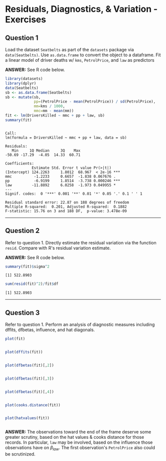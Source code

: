 # Residuals, Diagnostics, & Variation - Exercises



## Question 1

Load the dataset `Seatbelts` as part of the `datasets` package via `data(Seatbelts)`. Use `as.data.frame` to convert the object to a dataframe. Fit a linear model of driver deaths w/ `kms`, `PetrolPrice`, and `law` as predictors

**ANSWER:** See R code below.


```r
library(datasets)
library(dplyr)
data(Seatbelts)
sb <- as.data.frame(Seatbelts)
sb <- mutate(sb,
             pp=(PetrolPrice - mean(PetrolPrice)) / sd(PetrolPrice),
             mm=kms / 1000,
             mmc=mm - mean(mm))
fit <- lm(DriversKilled ~ mmc + pp + law, sb)
summary(fit)
```

```

Call:
lm(formula = DriversKilled ~ mmc + pp + law, data = sb)

Residuals:
   Min     1Q Median     3Q    Max 
-50.69 -17.29  -4.05  14.33  60.71 

Coefficients:
            Estimate Std. Error t value Pr(>|t|)    
(Intercept) 124.2263     1.8012  68.967  < 2e-16 ***
mmc          -1.2233     0.6657  -1.838 0.067676 .  
pp           -6.9199     1.8514  -3.738 0.000246 ***
law         -11.8892     6.0258  -1.973 0.049955 *  
---
Signif. codes:  0 '***' 0.001 '**' 0.01 '*' 0.05 '.' 0.1 ' ' 1

Residual standard error: 22.87 on 188 degrees of freedom
Multiple R-squared:  0.201,	Adjusted R-squared:  0.1882 
F-statistic: 15.76 on 3 and 188 DF,  p-value: 3.478e-09
```

---

## Question 2

Refer to question 1. Directly estimate the residual variation via the function `resid`. Compare with R's residual variation estimate.

**ANSWER:** See R code below.


```r
summary(fit)$sigma^2
```

```
[1] 522.8903
```

```r
sum(resid(fit)^2)/fit$df
```

```
[1] 522.8903
```

---

## Question 3

Refer to question 1. Perform an analysis of diagnostic measures including dffits, dfbetas, influence, and hat diagonals.


```r
plot(fit)
```

<div class="rimage center"><img src="fig/Q3Ans-1.png" title="" alt="" class="plot" /></div>
<div class="rimage center"><img src="fig/Q3Ans-2.png" title="" alt="" class="plot" /></div>
<div class="rimage center"><img src="fig/Q3Ans-3.png" title="" alt="" class="plot" /></div>
<div class="rimage center"><img src="fig/Q3Ans-4.png" title="" alt="" class="plot" /></div>

```r
plot(dffits(fit))
```

<div class="rimage center"><img src="fig/Q3Ans-5.png" title="" alt="" class="plot" /></div>

```r
plot(dfbetas(fit)[,2])
```

<div class="rimage center"><img src="fig/Q3Ans-6.png" title="" alt="" class="plot" /></div>

```r
plot(dfbetas(fit)[,3])
```

<div class="rimage center"><img src="fig/Q3Ans-7.png" title="" alt="" class="plot" /></div>

```r
plot(dfbetas(fit)[,4])
```

<div class="rimage center"><img src="fig/Q3Ans-8.png" title="" alt="" class="plot" /></div>

```r
plot(cooks.distance(fit))
```

<div class="rimage center"><img src="fig/Q3Ans-9.png" title="" alt="" class="plot" /></div>

```r
plot(hatvalues(fit))
```

<div class="rimage center"><img src="fig/Q3Ans-10.png" title="" alt="" class="plot" /></div>

**ANSWER:** The observations toward the end of the frame deserve some greater scrutiny, based on the hat values & cooks distance for those records. In particular, `law` may be involved, based on the influence those observations have on $\beta_{law}$. The first observation's `PetrolPrice` also could be scrutinized.
